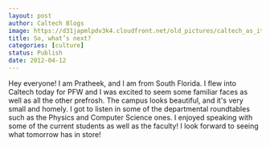 ```yaml
---
layout: post
author: Caltech Blogs
image: https://d31japmlpdv3k4.cloudfront.net/old_pictures/caltech_as_it_happens/6a0105349b8251970b01630410b5e4970d.jpg
title: So, what’s next? 
categories: [culture]
status: Publish
date: 2012-04-12
---
```


Hey everyone!
I am Pratheek, and I am from South Florida. I flew into Caltech today for PFW and I was excited to seem some familiar faces as well as all the other prefrosh. The campus looks beautiful, and it's very small and homely. I got to listen in some of the departmental roundtables such as the Physics and Computer Science ones. I enjoyed speaking with some of the current students as well as the faculty! I look forward to seeing what tomorrow has in store!

